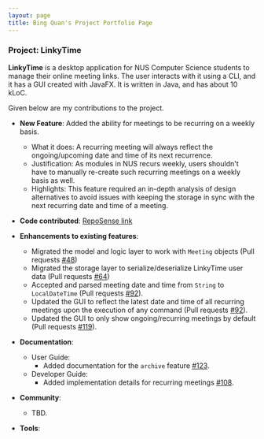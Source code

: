 ```yaml
---
layout: page
title: Bing Quan's Project Portfolio Page
---
```


### Project: LinkyTime

**LinkyTime** is a desktop application for NUS Computer Science students to manage their online meeting links. The user interacts with it using a CLI, and it has a GUI created with JavaFX. It is written in Java, and has about 10 kLoC.

Given below are my contributions to the project.

* **New Feature**: Added the ability for meetings to be recurring on a weekly basis.
    * What it does: A recurring meeting will always reflect the ongoing/upcoming date and time of its next recurrence.
    * Justification: As modules in NUS recurs weekly, users shouldn't have to manually re-create such recurring meetings on a weekly basis as well.
    * Highlights: This feature required an in-depth analysis of design alternatives to avoid issues with keeping the storage in sync with the next recurring date and time of a meeting.

* **Code contributed**: [RepoSense link](https://nus-cs2103-ay2122s2.github.io/tp-dashboard/?search=AY2122S2-CS2103T-T13-3%2Ftp&sort=groupTitle&sortWithin=title&timeframe=commit&mergegroup=&groupSelect=groupByRepos&breakdown=true&checkedFileTypes=docs~functional-code~test-code~other&since=2022-02-18&tabOpen=true&tabType=authorship&tabAuthor=chuabingquan&tabRepo=AY2122S2-CS2103T-T13-3%2Ftp%5Bmaster%5D&authorshipIsMergeGroup=false&authorshipFileTypes=docs~other&authorshipIsBinaryFileTypeChecked=false)

* **Enhancements to existing features**:
    * Migrated the model and logic layer to work with `Meeting` objects (Pull requests [\#48](https://github.com/AY2122S2-CS2103T-T13-3/tp/pull/48))
    * Migrated the storage layer to serialize/deserialize LinkyTime user data (Pull requests [\#64](https://github.com/AY2122S2-CS2103T-T13-3/tp/pull/64))
    * Accepted and parsed meeting date and time from `String` to `LocalDateTime` (Pull requests [\#92](https://github.com/AY2122S2-CS2103T-T13-3/tp/pull/92)).
    * Updated the GUI to reflect the latest date and time of all recurring meetings upon the execution of any command (Pull requests [\#92](https://github.com/AY2122S2-CS2103T-T13-3/tp/pull/92)).
    * Updated the GUI to only show ongoing/recurring meetings by default (Pull requests [\#119](https://github.com/AY2122S2-CS2103T-T13-3/tp/pull/119)). 

* **Documentation**:
    * User Guide:
        * Added documentation for the `archive` feature [\#123](https://github.com/AY2122S2-CS2103T-T13-3/tp/pull/123).
    * Developer Guide:
        * Added implementation details for recurring meetings [\#108](https://github.com/AY2122S2-CS2103T-T13-3/tp/pull/108).

* **Community**:
    * TBD.
  
* **Tools**:

